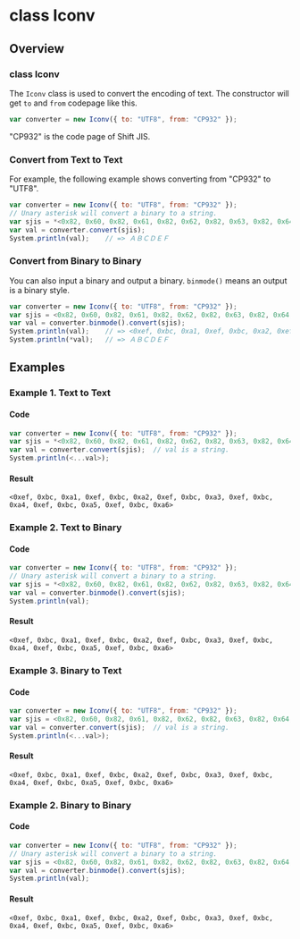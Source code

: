 # class Iconv

## Overview

### class Iconv

The `Iconv` class is used to convert the encoding of text.
The constructor will get `to` and `from` codepage like this.

```javascript
var converter = new Iconv({ to: "UTF8", from: "CP932" });
```

"CP932" is the code page of Shift JIS.

### Convert from Text to Text

For example, the following example shows converting from "CP932" to "UTF8".

```javascript
var converter = new Iconv({ to: "UTF8", from: "CP932" });
// Unary asterisk will convert a binary to a string.
var sjis = *<0x82, 0x60, 0x82, 0x61, 0x82, 0x62, 0x82, 0x63, 0x82, 0x64, 0x82, 0x65>;
var val = converter.convert(sjis);
System.println(val);    // => ＡＢＣＤＥＦ
```

### Convert from Binary to Binary

You can also input a binary and output a binary.
`binmode()` means an output is a binary style.

```javascript
var converter = new Iconv({ to: "UTF8", from: "CP932" });
var sjis = <0x82, 0x60, 0x82, 0x61, 0x82, 0x62, 0x82, 0x63, 0x82, 0x64, 0x82, 0x65>;
var val = converter.binmode().convert(sjis);
System.println(val);    // => <0xef, 0xbc, 0xa1, 0xef, 0xbc, 0xa2, 0xef, 0xbc, 0xa3, 0xef, 0xbc, 0xa4, 0xef, 0xbc, 0xa5, 0xef, 0xbc, 0xa6>
System.println(*val);   // => ＡＢＣＤＥＦ
```

## Examples

### Example 1. Text to Text

#### Code

```javascript
var converter = new Iconv({ to: "UTF8", from: "CP932" });
var sjis = *<0x82, 0x60, 0x82, 0x61, 0x82, 0x62, 0x82, 0x63, 0x82, 0x64, 0x82, 0x65>;
var val = converter.convert(sjis);  // val is a string.
System.println(<...val>);
```

#### Result

```
<0xef, 0xbc, 0xa1, 0xef, 0xbc, 0xa2, 0xef, 0xbc, 0xa3, 0xef, 0xbc, 0xa4, 0xef, 0xbc, 0xa5, 0xef, 0xbc, 0xa6>
```

### Example 2. Text to Binary

#### Code

```javascript
var converter = new Iconv({ to: "UTF8", from: "CP932" });
// Unary asterisk will convert a binary to a string.
var sjis = *<0x82, 0x60, 0x82, 0x61, 0x82, 0x62, 0x82, 0x63, 0x82, 0x64, 0x82, 0x65>;
var val = converter.binmode().convert(sjis);
System.println(val);
```

#### Result

```
<0xef, 0xbc, 0xa1, 0xef, 0xbc, 0xa2, 0xef, 0xbc, 0xa3, 0xef, 0xbc, 0xa4, 0xef, 0xbc, 0xa5, 0xef, 0xbc, 0xa6>
```

### Example 3. Binary to Text

#### Code

```javascript
var converter = new Iconv({ to: "UTF8", from: "CP932" });
var sjis = <0x82, 0x60, 0x82, 0x61, 0x82, 0x62, 0x82, 0x63, 0x82, 0x64, 0x82, 0x65>;
var val = converter.convert(sjis);  // val is a string.
System.println(<...val>);
```

#### Result

```
<0xef, 0xbc, 0xa1, 0xef, 0xbc, 0xa2, 0xef, 0xbc, 0xa3, 0xef, 0xbc, 0xa4, 0xef, 0xbc, 0xa5, 0xef, 0xbc, 0xa6>
```

### Example 2. Binary to Binary

#### Code

```javascript
var converter = new Iconv({ to: "UTF8", from: "CP932" });
// Unary asterisk will convert a binary to a string.
var sjis = <0x82, 0x60, 0x82, 0x61, 0x82, 0x62, 0x82, 0x63, 0x82, 0x64, 0x82, 0x65>;
var val = converter.binmode().convert(sjis);
System.println(val);
```

#### Result

```
<0xef, 0xbc, 0xa1, 0xef, 0xbc, 0xa2, 0xef, 0xbc, 0xa3, 0xef, 0xbc, 0xa4, 0xef, 0xbc, 0xa5, 0xef, 0xbc, 0xa6>
```


